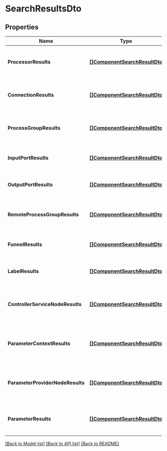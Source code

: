 # SearchResultsDto

## Properties
Name | Type | Description | Notes
------------ | ------------- | ------------- | -------------
**ProcessorResults** | [**[]ComponentSearchResultDto**](ComponentSearchResultDTO.md) | The processors that matched the search. | [optional] [default to null]
**ConnectionResults** | [**[]ComponentSearchResultDto**](ComponentSearchResultDTO.md) | The connections that matched the search. | [optional] [default to null]
**ProcessGroupResults** | [**[]ComponentSearchResultDto**](ComponentSearchResultDTO.md) | The process groups that matched the search. | [optional] [default to null]
**InputPortResults** | [**[]ComponentSearchResultDto**](ComponentSearchResultDTO.md) | The input ports that matched the search. | [optional] [default to null]
**OutputPortResults** | [**[]ComponentSearchResultDto**](ComponentSearchResultDTO.md) | The output ports that matched the search. | [optional] [default to null]
**RemoteProcessGroupResults** | [**[]ComponentSearchResultDto**](ComponentSearchResultDTO.md) | The remote process groups that matched the search. | [optional] [default to null]
**FunnelResults** | [**[]ComponentSearchResultDto**](ComponentSearchResultDTO.md) | The funnels that matched the search. | [optional] [default to null]
**LabelResults** | [**[]ComponentSearchResultDto**](ComponentSearchResultDTO.md) | The labels that matched the search. | [optional] [default to null]
**ControllerServiceNodeResults** | [**[]ComponentSearchResultDto**](ComponentSearchResultDTO.md) | The controller service nodes that matched the search | [optional] [default to null]
**ParameterContextResults** | [**[]ComponentSearchResultDto**](ComponentSearchResultDTO.md) | The parameter contexts that matched the search. | [optional] [default to null]
**ParameterProviderNodeResults** | [**[]ComponentSearchResultDto**](ComponentSearchResultDTO.md) | The parameter provider nodes that matched the search | [optional] [default to null]
**ParameterResults** | [**[]ComponentSearchResultDto**](ComponentSearchResultDTO.md) | The parameters that matched the search. | [optional] [default to null]

[[Back to Model list]](../README.md#documentation-for-models) [[Back to API list]](../README.md#documentation-for-api-endpoints) [[Back to README]](../README.md)


